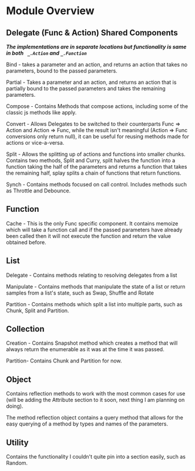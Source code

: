# Module Overview

## Delegate (Func & Action) Shared Components

***The implementations are in separate locations but functionality is same in both ``` _.Action``` and ```_.Function```***

Bind - takes a parameter and an action,
and returns an action that takes no parameters,
bound to the passed parameters.

Partial - Takes a parameter and an action,
and returns an action that is partially bound
to the passed parameters and takes the remaining
parameters.

Compose - Contains Methods that compose actions,
including some of the classic js methods like
apply.

Convert - Allows Delegates to be switched to their counterparts
Func => Action and Action => Func, while the result isn't meaningful
(Action => Func conversions only return null), it can be useful
for reusing methods made for actions or vice-a-versa.

Split - Allows the splitting up of actions and functions into smaller chunks.
Contains two methods, Split and Curry, split halves the function into a function
taking the half of the parameters and returns a function that takes the remaining
half, splay splits a chain of functions that return functions.

Synch - Contains methods focused on call control.
Includes methods such as Throttle and Debounce.

## Function

Cache - This is the only Func specific component.
It contains memoize which will take a function call and if the passed
parameters have already been called then it will not execute the function
and return the value obtained before.

## List

Delegate - Contains methods relating to resolving delegates from a list

Manipulate - Contains methods that manipulate the state of a list or return samples from a list's state, such as Swap, Shuffle and Rotate

Partition - Contains methods which split a list into multiple parts, such as Chunk, Split and Partition.

## Collection

Creation - Contains Snapshot method which creates a method that will always return the enumerable
as it was at the time it was passed.

Partition- Contains Chunk and Partition for now.

## Object

Contains reflection methods to work with the most common cases for use (will be adding the Attribute
section to it soon, next thing I am planning on doing).

The method reflection object contains a query method that allows for the easy querying of a method
by types and names of the parameters.

## Utility

Contains the functionality I couldn't quite pin into a section easily, such as Random.
